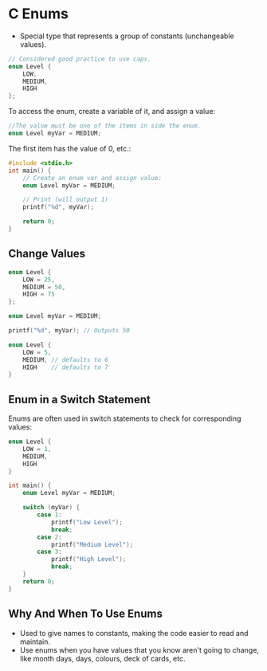 # C Enums

- Special type that represents a group of constants (unchangeable values).

```c
// Considered good practice to use caps.
enum Level {
    LOW,
    MEDIUM,
    HIGH
};
```

To access the enum, create a variable of it, and assign a value:

```c
//The value must be one of the items in side the enum.
enum Level myVar = MEDIUM;
```

The first item has the value of 0, etc.:

```c
#include <stdio.h>
int main() {
    // Create an enum var and assign value:
    enum Level myVar = MEDIUM;

    // Print (will output 1)
    printf("%d", myVar);

    return 0;
}
```

## Change Values

```c
enum Level {
    LOW = 25,
    MEDIUM = 50,
    HIGH = 75
};

enum Level myVar = MEDIUM;

printf("%d", myVar); // Outputs 50
```

```c
enum Level {
    LOW = 5,
    MEDIUM, // defaults to 6
    HIGH    // defaults to 7
}
```

## Enum in a Switch Statement

Enums are often used in switch statements to check for corresponding values:

```c
enum Level {
    LOW = 1,
    MEDIUM,
    HIGH
}

int main() {
    enum Level myVar = MEDIUM;

    switch (myVar) {
        case 1:
            printf("Low Level");
            break;
        case 2:
            printf("Medium Level");
        case 3:
            printf("High Level");
            break;
    }
    return 0;
}
```

## Why And When To Use Enums

- Used to give names to constants, making the code easier to read and maintain.
- Use enums when you have values that you know aren't going to change, like month days, days, colours, deck of cards, etc.

